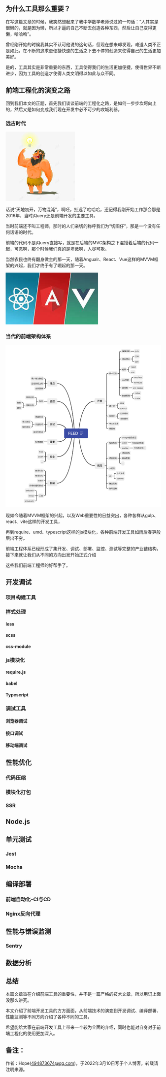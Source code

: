 ## 为什么工具那么重要？
在写这篇文章的时候，我突然想起来了我中学数学老师说过的一句话：“人其实是很懒的，就是因为懒，所以才逼的自己不断去创造各种东西，然后让自己变得更懒，哈哈哈”。  

曾经刚开始的时候我其实不认可他说的这句话，但现在想来却发现，难道人类不正是如此，在不断的追求更便捷快速的生活之下去不停的创造来使得自己的生活更加美好。  

是的，工具其实是非常重要的东西，工具使得我们的生活更加便捷，使得世界不断进步，因为工具的创造才使得人类文明得以如此与众不同。

## 前端工程化的演变之路

回到我们本文的正题，首先我们谈谈前端的工程化之路，是如何一步步坎坷向上的，然后又是如何变成我们现在开发中必不可少的攻城利器。 

### 远古时代

<img src="https://github.com/Panda-Hope/panda-hope.github.io/blob/master/static/images.jpeg" />

话说“天地初开，万物混沌”，啊呸，扯远了哈哈哈，还记得我刚开始工作那会那是2016年，当时jQuery还是前端开发的主要工具，  

当时前端还不叫工程师，那时的人们亲切的称呼我们为“切图仔”，那是一个没有任何话语的时代。  

前端的代码不是jQuery直接写，就是在后端的MVC架构之下混搭着后端的代码一起，可恶啊，那个时候我们真的是卑微啊，人尽可欺。  

当然农民也终有翻身做主的那一天，随着Angualr、React、Vue这样的MVVM框架的兴起，我们才终于有了崛起的那一天。

<img src="https://github.com/Panda-Hope/panda-hope.github.io/blob/master/static/vue-angular.jpeg" />


### 当代的前端架构体系

<img src="https://github.com/Panda-Hope/panda-hope.github.io/blob/master/static/%E5%89%8D%E7%AB%AF%E5%B7%A5%E7%A8%8B%E5%8C%96.png" />


现如今随着MVVM框架的兴起，以及Web重要性的日益突出，各种各样从gulp、react、vite这样的开发工具，  

再到require、umd、typescript这样的js模块化，各种前端开发工具如雨后春笋般层出不穷。  

前端工程体系已经形成了集开发、调试、部署、监控、测试等完整的产业链结构，接下来就让我们从不同的方向出发开始正式介绍  

这些我们前端工程师的好帮手了。  

## 开发调试

### 项目构建工具




### 样式处理

#### less

#### scss

#### css-module

### js模块化

#### require.js

#### babel

#### Typescript

### 调试工具

#### 浏览器调试

#### 接口调试

#### 移动端调试

## 性能优化

### 代码压缩

### 模块化打包

### SSR

## Node.js

## 单元测试

### Jest

### Mocha

## 编译部署

### 前端自动化-CI与CD

### Nginx反向代理

## 性能与错误监测

### Sentry

## 数据分析



## 总结

本篇文章旨在介绍前端工具的重要性，并不是一篇严格的技术文章，所以用词上面没那么讲究。  

本文介绍了前端开发工具的方方面面，从前端技术的演变到开发调试、编译部署、性能监测等不同方向介绍了各种不同的工具，  

希望能给大家在前端开发工具上带来一个较为全面的介绍，同时也能对自身对于前端工程化的使用更加深入。

## 备注：
作者：Hope(494873674@qq.com)，于2022年3月10日写于个人博客，转载请注明来源。
